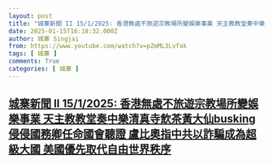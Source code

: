 ```yaml
---
layout: post
title: "城寨新聞 II 15/1/2025: 香港無處不旅遊宗教場所變娛樂事業 天主教教堂奏中樂清真寺飲茶黃大仙busking 侵侵國務卿任命國會聽證 盧比奧指中共以詐騙成為超級大國 美國優先取代自由世界秩序"
date: 2025-01-15T16:18:32.000Z
author: 城寨 Singjai
from: https://www.youtube.com/watch?v=pZmML3Lvfak
tags: [ 城寨 ]
comments: True
categories: [ 城寨 ]
---
```

<!--1736957912000-->
[城寨新聞 II 15/1/2025: 香港無處不旅遊宗教場所變娛樂事業 天主教教堂奏中樂清真寺飲茶黃大仙busking 侵侵國務卿任命國會聽證 盧比奧指中共以詐騙成為超級大國 美國優先取代自由世界秩序](https://www.youtube.com/watch?v=pZmML3Lvfak)
------

<div>

</div>
